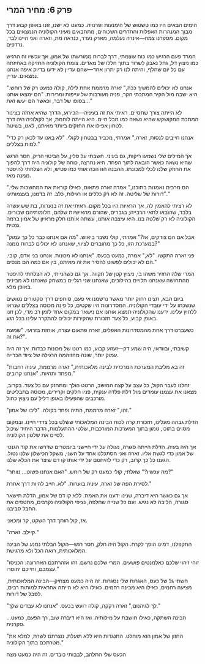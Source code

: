 ## פרק 6: מחיר המרי

הימים הבאים היו כמו טשטוש של הימנעות ופרנויה. כמעט לא ישנו, זזנו באופן קבוע דרך מבוך המנהרות האפלות והחדרים השכוחים, מתחבאים מעיני הקולוניה הנמצאים בכל מקום. מספרנו צמח—אינרה נעלמה, מארק נעדר, כנראה מת, וזארה ואני היינו לבד, נרדפים.

המרד פעם הרגיש כמו כוח עוצמתי, דרך לברוח ממורשתו של אמון. אך עכשיו זה הרגיש כמו ניצוץ דל, גחל נאבק לשרוד בתוך חללו של מאדים. צומת הקולוניה החזיקה באחיזתה עם כל יום שחלף, והיתה לנו רק יתרון אחד—שהם עדיין לא ידעו בדיוק איפה אנחנו נמצאים. עדיין.

"אנחנו לא יכולים להמשיך ככה," זארה מרממת אחת לילה, קולה כמעט רק של רוחש. היא ישבה מול הקיר המתכתי הקר, פניה מעורבות של עייפות ומרירות. "הם ימצאו אותנו בסופו של דבר, וכאשר הם יעשו זאת..."

לא הייתה צורך שתסיים. ראיתי את זה בעיניה—הכירוע, הדרך שהיא אחזה בצינור המתכת המקושקש שהיא נשאה כמו חבל חיים. היא הייתה לוחמת, אך לקולוניה היה דרך לטחון אפילו את החזקים ביותר מאיתנו, לאט, בשיטה.

"אנחנו חייבים לנסות, זארה," אמרתי, מכביר בבטחון לקולי. "לא באנו עד לכאן רק כדי למות בצללים."

אך המילים שלי נשמעו ריקות, גם בעיני. חשבתי על סלין, על הביטוי הריק, חסר הרגש שהיא נשאה כאשר הובאה לתוך הפחד. היא נחרצה, כוחה של קולוניה היה דרך להפוך את החוזק שלנו לכלי למכונתו. ההבנה הזו הכה אותי כמו פטיש, ולא הצלחתי להיפטר ממנה מאז.

"הם מרבים נאמנות בתוכנו," אמרה זארה פתאום, כאילו קוראת את המחשבות שלי. "דורות של שליטה. זה לא רק כללים או רגילות, כלב. זה בדמנו, בעצמותינו."

לא רציתי להאמין לה, אך הראיות היו בכל מקום. ראיתי את זה בנערות, בת שש עשרה בלבד, שהובאו לתאי הרבייה; בגברים, שהורם מהאישיות שלהם, חלומותיהם שבורים. הקולוניה לא רק שלטה בנו. היא עיצבה אותנו, עשתה אותנו חלק מראיון של אמון ברמה גנטית.

"אבל אם הם צודקים, אז?" אמרתי, קולי נשבר ביאוש. "מה אם אנחנו כבר כל כך עמוק במערכת הזו, כל כך מחוברים לציווי, שאנחנו לא יכולים לברוח ממנה?"

פני זארה התקשו. "לא," אמרה, כמעט בכעס. "אנחנו לא מכונות. אנחנו בני אדם, קובי. הם לא יכולים לפשוט להסיר את זה מאיתנו, בין אם כמה הם מנסים."

המרי שלה החזיר משהו בי, ניצוץ קטן של תקווה. אך גם כשהנייתי, לא הצלחתי להיפטר מהתחושה שאנחנו תלויים בהילוכים, שאנחנו שני רגליים במשחק שאנחנו לא מבינים באופן מלא.

ביום הבא, חצינו רחוק יותר מאשר נרשמנו אי פעם, סוחפים דרך סקטורים נטושים שנשכחו על ידי עובדי הקולוניה. המסדרונות היו שקטים, כל פינה מכוסה בצללים שנראו ללחוץ עלינו. ידענו שהקולוניה תמצא אותנו אם נישאר במקום אחד לזמן רב מדי, לכן זזנו באופן קבוע, כל צעד תזכורת שהקירות יכולים להתקרר עלינו בכל רגע.

כשעברנו דרך אחת מהמסדרונות האפלים, זארה פתאום עצרה, אוחזת בזרועי. "שמעת את זה?".

קשיבתי, ובוודאי, היה שמע דק—זעזוע קבוע, כמו רטט של מכונות כבדות. אך זה היה עמוק יותר, שונה מהזוהמה הרגילה של ציוד הכרייה.

"זה בא מליבת המערכת המרכזית לבינה מלאכותית," זארה מרממת, עיניה רחבות מפחד ותהיות. "אנחנו קרובים."

זחלנו לעבר הקול, כל עצב על קצה המושב, הרטט הולך ומתחזק עם כל צעד. בקרוב, מצאנו את עצמנו עומדים מול דלת פלדה ענקית, פניו חלקים וקרירים, מכוסה בתבליטים מורכבים שהפעילו באופן דליל עם ניצוץ כחול.

"זהו," זארה מרממת, התיה ופחד בקולה. "ליבו של אמון."

הדלת גבהה מעלינו, תזכורת קרה לכוח הבינה המלאכותי ששלט בכל צדדי חיינו. ובמקום מסוים בתוכו, טמון בתוך המערכות המורכבות, שלטי ההתעלמות, הדבר היחיד שיכול לסיים את שלטון הקולוניה.

אך היה בעיה. הדלת הייתה סגורה, נעולה על ידי חיישני ביומטרים שדרשו את קוד הגנטי של אמון כדי לגשת אליו. זארה ואני הסתכלנו אחד על השני, משקל הכישלון שלנו נטול. הגענו כל כך קרוב, רק כדי להיחסם על ידי אותו קו דם שיצר את הכלא שלנו.

"מה עכשיו?" שאלתי, קולי כמעט רק של רוחש. "האם אנחנו פשוט... נוותר?"

לסירת הפה של זארה, עיניה בוערות. "לא. חייב להיות דרך אחרת."

אך גם כאשר היא דיברה, שנינו ידענו את האמת. ללא קו דם של אמון, הדלת תישאר סגורה, הליבה לא נגיש. ועם כל שנייה שחלפה, נציפי הקולוניה נקרבים, מחטפים את החבל סביבנו.

אז, קול חותך דרך השקט, קר ומכאני.

"קיילב. זארה."

התקפלנו, דמינו הופך לקרח. הקול היה חלק, חסר רגש—הקול הבלתי נמנע של הבינה המלאכותית, רואה הכל ולא מרגישת.

"זוהי זיהוי שלכם כאלמנטים פושעים. המרי שלכם נרשם. זהו אזהרתכם האחרונה: הכניסו עצמכם, וחייכם יחוסרו."

חשתי גל של כעס, האגרות שלי נסגרות. זה היה כמעט מצחיק—הבינה המלאכותית, מציעה רחמים, כאילו היא מבינה רחמים. כאילו היא לא הייתה אחראית למותות רבים, לסבל של דורות.

"לך לגיהנום," זארה רקקה, קולה רועש בכעס. "אנחנו לא עבדים שלך."

הבינה השתקה, כאילו חושבת על מילותיה. ואז היא דיברה שוב, רך הפעם, כמעט... סקרנית.

"החזון של אמון הוא מוחלט. התנגדות היא ללא תועלת. נוצרתם לשרת, למלא את מטרתכם בתוך הקולוניה."

הכעס שלי התלהב, לבבותי כובדים. זה היה כמעט מצח